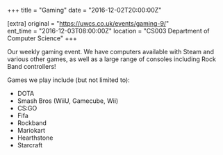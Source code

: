 +++
title = "Gaming"
date = "2016-12-02T20:00:00Z"

[extra]
original = "https://uwcs.co.uk/events/gaming-9/"    
ent_time = "2016-12-03T08:00:00Z"
location = "CS003 Department of Computer Science"
+++

Our weekly gaming event. We have computers available with Steam and various other games, as well as a large range of consoles including Rock Band controllers\!

Games we play include (but not limited to):

  - DOTA
  - Smash Bros (WiiU, Gamecube, Wii)
  - CS:GO
  - Fifa
  - Rockband
  - Mariokart
  - Hearthstone
  - Starcraft

